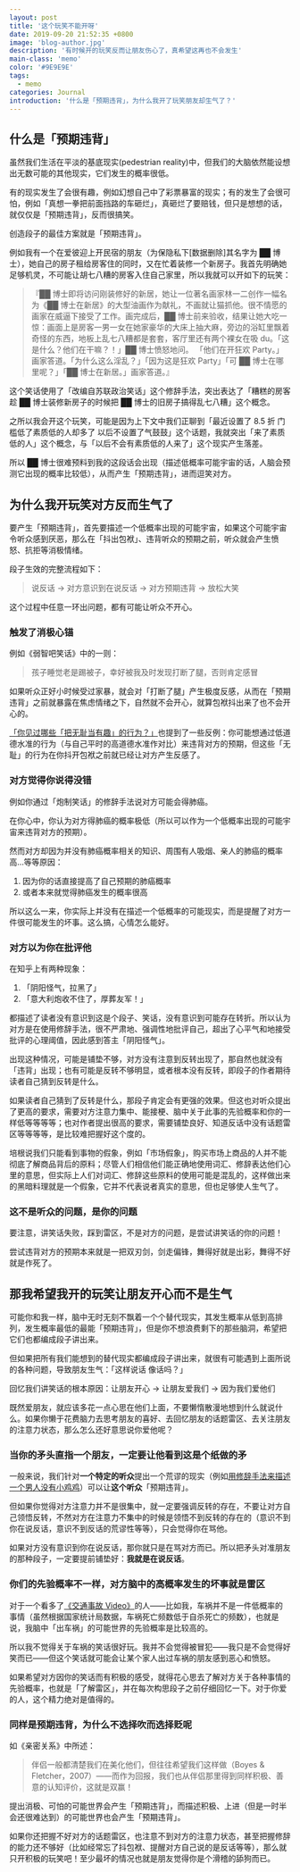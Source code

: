 ```yaml
---
layout: post
title: '这个玩笑不能开呀'
date: 2019-09-20 21:52:35 +0800
image: 'blog-author.jpg'
description: '有时候开的玩笑反而让朋友伤心了，真希望这再也不会发生'
main-class: 'memo'
color: '#9E9E9E'
tags:
  - memo
categories: Journal
introduction: '什么是「预期违背」，为什么我开了玩笑朋友却生气了？'
---
```


## 什么是「预期违背」

虽然我们生活在平淡的基底现实(pedestrian reality)中，但我们的大脑依然能设想出无数可能的其他现实，它们发生的概率很低。

有的现实发生了会很有趣，例如幻想自己中了彩票暴富的现实；有的发生了会很可怕，例如「真想一拳把前面挡路的车砸烂」，真砸烂了要赔钱，但只是想想的话，就仅仅是「预期违背」，反而很搞笑。

创造段子的最佳方案就是「预期违背」。

例如我有一个在爱彼迎上开民宿的朋友（为保隐私下[数据删除]其名字为 ██ 博士），她自己的房子租给房客住的同时，又在忙着装修一个新房子。我首先明确她足够机灵，不可能让胡七八糟的房客入住自己家里，所以我就可以开如下的玩笑：

> 『██ 博士即将访问刚装修好的新居，她让一位著名画家林一二创作一幅名为《██ 博士在新居》的大型油画作为献礼，不画就让猫抓他。很不情愿的画家在威逼下接受了工作。画完成后，██ 博士前来验收，结果让她大吃一惊：画面上是房客一男一女在她家豪华的大床上抽大麻，旁边的浴缸里飘着奇怪的东西，地板上乱七八糟都是套套，客厅里还有两个裸女在吸 du。「这是什么？他们在干嘛？！」██ 博士愤怒地问。 「他们在开狂欢 Party。」画家答道。「为什么这么淫乱？」「因为这是狂欢 Party」「可 ██ 博士在哪里呢？」「██ 博士在新居。」画家答道。』

这个笑话使用了「改编自苏联政治笑话」这个修辞手法，突出表达了「糟糕的房客趁 ██ 博士装修新房子的时候把 ██ 博士的旧房子搞得乱七八糟」这个概念。

之所以我会开这个玩笑，可能是因为上下文中我们正聊到「最近设置了 8.5 折 门槛低了素质低的人却多了 以后不设置了气鼓鼓」这个话题，我就突出「来了素质低的人」这个概念，与「以后不会有素质低的人来了」这个现实产生落差。

所以 ██ 博士很难预料到我的这段话会出现（描述低概率可能宇宙的话，人脑会预测它出现的概率比较低），从而产生「预期违背」，进而逗笑对方。

## 为什么我开玩笑对方反而生气了

要产生「预期违背」，首先要描述一个低概率出现的可能宇宙，如果这个可能宇宙令听众感到厌恶，那么在「抖出包袱」、违背听众的预期之前，听众就会产生愤怒、抗拒等消极情绪。

段子生效的完整流程如下：

> 说反话 → 对方意识到在说反话 → 对方预期违背 → 放松大笑

这个过程中任意一环出问题，都有可能让听众不开心。

### 触发了消极心锚

例如《弱智吧笑话》中的一则：

> 孩子睡觉老是踢被子，幸好被我及时发现打断了腿，否则肯定感冒

如果听众正好小时候受过家暴，就会对「打断了腿」产生极度反感，从而在「预期违背」之前就暴露在焦虑情绪之下，自然就不会开心，就算包袱抖出来了也不会开心的。

[「你见过哪些「把无耻当有趣」的行为？」](https://www.zhihu.com/question/50293388)也提到了一些反例：你可能想通过低道德水准的行为（与自己平时的高道德水准作对比）来违背对方的预期，但这些「无耻」的行为在你抖开包袱之前就已经让对方产生反感了。

### 对方觉得你说得没错

例如你通过「炮制笑话」的修辞手法说对方可能会得肺癌。

在你心中，你认为对方得肺癌的概率极低（所以可以作为一个低概率出现的可能宇宙来违背对方的预期）。

然而对方却因为并没有肺癌概率相关的知识、周围有人吸烟、亲人的肺癌的概率高…等等原因：

1. 因为你的话直接提高了自己预期的肺癌概率
1. 或者本来就觉得肺癌发生的概率很高

所以这么一来，你实际上并没有在描述一个低概率的可能现实，而是提醒了对方一件很可能发生的坏事。这么搞，心情怎么能好。

### 对方以为你在批评他

在知乎上有两种现象：

1. 「阴阳怪气，拉黑了」
1. 「意大利炮收不住了，厚葬友军！」

都描述了读者没有意识到这是个段子、笑话，没有意识到可能存在转折。所以认为对方是在使用修辞手法，很不严肃地、强调性地批评自己，超出了心平气和地接受批评的心理阈值，因此感到答主「阴阳怪气」。

出现这种情况，可能是铺垫不够，对方没有注意到反转出现了，那自然也就没有「违背」出现；也有可能是反转不够明显，或者根本没有反转，即段子的作者期待读者自己猜到反转是什么。

如果读者自己猜到了反转是什么，那段子肯定会有更强的效果。但这也对听众提出了更高的要求，需要对方注意力集中、能接梗、脑中关于此事的先验概率和你的一样低等等等等；也对作者提出很高的要求，需要铺垫良好、知道反话中没有话题雷区等等等等，是比较难把握好这个度的。

培根说我们只能看到事物的假象，例如「市场假象」，购买市场上商品的人并不能彻底了解商品背后的原料；尽管人们相信他们能正确地使用词汇、修辞表达他们心里的意思，但实际上人们对词汇、修辞这些原料的使用可能是混乱的，这样做出来的黑暗料理就是一个假象，它并不代表说者真实的意思，但也足够使人生气了。

### 这不是听众的问题，是你的问题

要注意，讲笑话失败，踩到雷区，不是对方的问题，是尝试讲笑话的你的问题！

尝试违背对方的预期本来就是一把双刃剑，剑走偏锋，舞得好就是出彩，舞得不好就是作死了。

## 那我希望我开的玩笑让朋友开心而不是生气

可能你和我一样，脑中无时无刻不飘着一个个替代现实，其发生概率从低到高排列，发生概率最低的最能「预期违背」，但是你不想浪费剩下的那些脑洞，希望把它们也都编成段子讲出来。

但如果把所有我们能想到的替代现实都编成段子讲出来，就很有可能遇到上面所说的各种问题，导致朋友生气：「这样说话 像话吗？」

回忆我们讲笑话的根本原因：让朋友开心 → 让朋友爱我们 → 因为我们爱他们

既然爱朋友，就应该多花一点心思在他们上面，不要懒惰散漫地想到什么就说什么。如果你懒于花费脑力去思考朋友的喜好、去回忆朋友的话题雷区、去关注朋友的注意力状态，那么怎么还好意思说你爱他呢？

### 当你的矛头直指一个朋友，一定要让他看到这是个纸做的矛

一般来说，我们针对**一个特定的听众**提出一个荒谬的现实（例如[用修辞手法来描述一个男人没有小鸡鸡](https://onetwo.ren/Meme-of-LinOnetwo/#%E7%94%9F%E6%B4%BB%E4%B8%AD%E8%83%BD%E8%AE%A9%E6%88%91%E4%BC%9A%E5%BF%83%E4%B8%80%E7%AC%91%E7%9A%84%E6%A2%97)）可以让**这个听众**「预期违背」。

但如果你觉得对方注意力并不是很集中，就一定要强调反转的存在，不要让对方自己领悟反转，不然对方在注意力不集中的时候是领悟不到反转的存在的（意识不到你在说反话，意识不到反话的荒谬性等等），只会觉得你在骂他。

如果对方没有意识到你在说反话，那你就只是在骂对方而已。所以把矛头对准朋友的那种段子，一定要提前铺垫好：**我就是在说反话**。

### 你们的先验概率不一样，对方脑中的高概率发生的坏事就是雷区

对于一个看多了[《交通事故 Video》](https://space.bilibili.com/28152409)的人——比如我，车祸并不是一件低概率的事情（虽然根据国家统计局数据，车祸死亡频数低于自杀死亡的频数），也就是说，我脑中「出车祸」的可能世界的先验概率是比较高的。

所以我不觉得关于车祸的笑话很好玩。我并不会觉得被冒犯——我只是不会觉得好笑而已——但这个笑话就可能会让某个家人出过车祸的朋友感到恶心和愤怒。

如果希望对方因你的笑话而有积极的感受，就得花心思去了解对方关于各种事情的先验概率，也就是「了解雷区」，并在每次构思段子之前仔细回忆一下。对于你爱的人，这个精力绝对是值得的。

### 同样是预期违背，为什么不选择吹而选择贬呢

如《亲密关系》中所述：

> 伴侣一般都清楚我们在美化他们，但往往希望我们这样做（Boyes & Fletcher，2007）——而作为回报，我们也从伴侣那里得到同样积极、善意的认知评价，这就是双赢！

提出消极、可怕的可能世界会产生「预期违背」，而描述积极、上进（但是一时半会还很难达到）的可能世界也会产生「预期违背」。

如果你还把握不好对方的话题雷区，也注意不到对方的注意力状态，甚至把握修辞的能力还不够好（比如经常忘了抖包袱、提醒对方自己说的是反话等等），那么就只开积极的玩笑吧！至少最坏的情况也就是朋友觉得你是个滑稽的舔狗而已。
